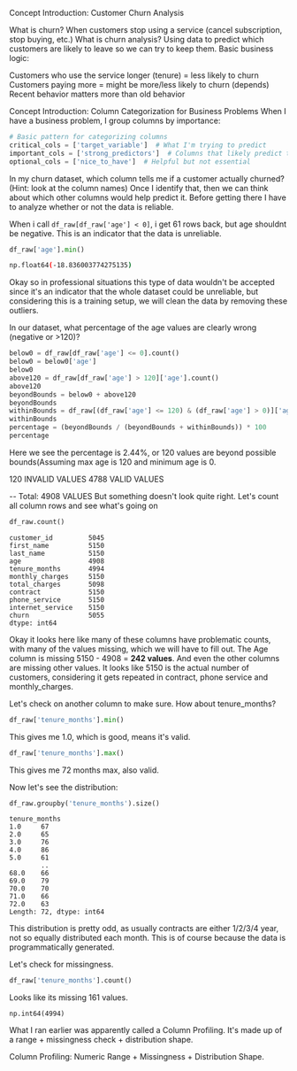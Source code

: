 Concept Introduction: Customer Churn Analysis

What is churn? When customers stop using a service (cancel subscription, stop buying, etc.)
What is churn analysis? Using data to predict which customers are likely to leave so we can try to keep them.
Basic business logic:

Customers who use the service longer (tenure) = less likely to churn
Customers paying more = might be more/less likely to churn (depends)
Recent behavior matters more than old behavior

Concept Introduction: Column Categorization for Business Problems
When I have a business problem, I group columns by importance:

```python
# Basic pattern for categorizing columns
critical_cols = ['target_variable']  # What I'm trying to predict
important_cols = ['strong_predictors']  # Columns that likely predict the target well
optional_cols = ['nice_to_have']  # Helpful but not essential
```

In my churn dataset, which column tells me if a customer actually churned? (Hint: look at the column names)
Once I identify that, then we can think about which other columns would help predict it.
Before getting there I have to analyze whether or not the data is reliable. 

When i call `df_raw[df_raw['age'] < 0]`, i get 61 rows back, but age shouldnt be negative.
This is an indicator that the data is unreliable.

```python
df_raw['age'].min()
```
```bash
np.float64(-18.836003774275135)
```
Okay so in professional situations this type of data wouldn't be accepted since it's an indicator that the whole dataset could be unreliable, but considering this is a training setup, we will clean the data by removing these outliers. 

In our dataset, what percentage of the age values are clearly wrong (negative or >120)?

```python
below0 = df_raw[df_raw['age'] <= 0].count()
below0 = below0['age']
below0
above120 = df_raw[df_raw['age'] > 120]['age'].count()
above120
beyondBounds = below0 + above120
beyondBounds
withinBounds = df_raw[(df_raw['age'] <= 120) & (df_raw['age'] > 0)]['age'].count()
withinBounds
percentage = (beyondBounds / (beyondBounds + withinBounds)) * 100
percentage
```
Here we see the percentage is 2.44%, or 120 values are beyond possible bounds(Assuming max age is 120 and minimum age is 0.

120 INVALID VALUES 
4788 VALID VALUES

--
Total: 4908 VALUES
But something doesn't look quite right. Let's count all column rows and see what's going on
```python
df_raw.count()
```

```
customer_id         5045
first_name          5150
last_name           5150
age                 4908
tenure_months       4994
monthly_charges     5150
total_charges       5098
contract            5150
phone_service       5150
internet_service    5150
churn               5055
dtype: int64
```
Okay it looks here like many of these columns have problematic counts, with many of the values missing, which we will have to fill out. 
The Age column is missing 5150 - 4908 = **242 values**. And even the other columns are missing other values. It looks like 5150 is the actual number of customers, considering it gets repeated in contract, phone service and monthly_charges. 

Let's check on another column to make sure. How about tenure_months?

```python
df_raw['tenure_months'].min()
```
This gives me 1.0, which is good, means it's valid. 

```python
df_raw['tenure_months'].max()
```
This gives me 72 months max, also valid.

Now let's see the distribution:
```python
df_raw.groupby('tenure_months').size()
```

```
tenure_months
1.0     67
2.0     65
3.0     76
4.0     86
5.0     61
        ..
68.0    66
69.0    79
70.0    70
71.0    66
72.0    63
Length: 72, dtype: int64
```
This distribution is pretty odd, as usually contracts are either 1/2/3/4 year, not so equally distributed each month. This is of course because the data is programmatically generated.

Let's check for missingness.

```python
df_raw['tenure_months'].count()
```
Looks like its missing 161 values. 
```
np.int64(4994)
``` 

What I ran earlier was apparently called a Column Profiling. It's made up of a range + missingness check + distribution shape.

Column Profiling: Numeric Range + Missingness + Distribution Shape.